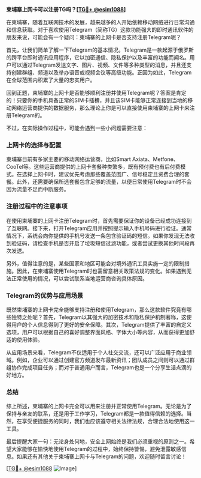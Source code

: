 **柬埔寨上网卡可以注册TG吗？[[TG💪+ @esim1088](https://t.me/s/esim1088)]**

在柬埔寨，随着互联网技术的发展，越来越多的人开始依赖移动网络进行日常沟通和信息获取。对于喜欢使用Telegram（简称TG）这款功能强大的即时通讯软件的朋友来说，可能会有一个疑问：柬埔寨的上网卡是否支持注册Telegram呢？

首先，让我们简单了解一下Telegram的基本情况。Telegram是一款起源于俄罗斯的跨平台即时通讯应用程序，它以加密通信、隐私保护以及丰富的功能而闻名。用户可以通过Telegram发送文字、图片、视频、文件等多种类型的消息，并且还支持创建群组、频道以及举办语音或视频会议等高级功能。正因为如此，Telegram在全球范围内积累了大量的忠实用户。

回到正题，柬埔寨的上网卡是否能够顺利注册并使用Telegram呢？答案是肯定的！只要你的手机具备正常的SIM卡插槽，并且该SIM卡能够正常连接到当地的移动网络运营商提供的数据服务，那么理论上你是可以直接使用柬埔寨的上网卡来注册Telegram的。

不过，在实际操作过程中，可能会遇到一些小问题需要注意：

### 上网卡的选择与配置

柬埔寨目前有多家主要的移动网络运营商，比如Smart Axiata、Metfone、CooTel等。这些运营商提供的上网卡套餐种类繁多，既有预付费也有后付费模式。在选择上网卡时，建议优先考虑那些覆盖范围广、信号稳定且资费合理的套餐。此外，还需要确保所选套餐包含足够的流量，以便日常使用Telegram时不会因为流量不足而中断服务。

### 注册过程中的注意事项

在使用柬埔寨的上网卡注册Telegram时，首先需要保证你的设备已经成功连接到了互联网。接下来，打开Telegram应用并按照提示输入手机号码进行验证。通常情况下，系统会向你提供的手机号发送一条包含验证码的短信。如果你发现无法收到验证码，请检查手机是否开启了垃圾短信过滤功能，或者尝试更换其他时间段再次发送。

另外，值得注意的是，某些国家和地区可能会对境外通讯工具实施一定的限制措施。因此，在柬埔寨使用Telegram时也需留意相关政策法规的变化。如果遇到无法正常使用的情况，可以尝试联系当地运营商咨询具体原因。

### Telegram的优势与应用场景

既然柬埔寨的上网卡完全能够支持注册和使用Telegram，那么这款软件究竟有哪些独特之处呢？首先，Telegram以其强大的加密技术和隐私保护机制著称，这使得用户的个人信息得到了更好的安全保障。其次，Telegram提供了丰富的自定义选项，用户可以根据自己的喜好调整界面风格、字体大小等内容，从而获得更加舒适的使用体验。

从应用场景来看，Telegram不仅适用于个人社交交流，还可以广泛应用于商业领域。例如，企业可以通过创建官方频道发布最新资讯；团队成员之间则可以通过群组协作完成项目任务；而对于普通用户而言，Telegram也是一个分享生活点滴的好地方。

### 总结

综上所述，柬埔寨的上网卡完全可以用来注册并正常使用Telegram。无论是为了保持与亲友的联系，还是用于工作学习，Telegram都是一款值得信赖的选择。当然，在享受便捷服务的同时，我们也应该遵守相关法律法规，合理合法地使用这一工具。

最后提醒大家一句：无论身处何地，安全上网始终是我们必须重视的原则之一。希望大家能够在愉快地使用Telegram的过程中，始终保持警惕，避免泄露敏感信息。如果还有其他关于柬埔寨上网卡与Telegram的问题，欢迎随时留言讨论！

[[TG💪+ @esim1088](https://t.me/s/esim1088) ![Image](https://i.postimg.cc/4NQfJmqS/Snipaste-2025-05-13-00-14-12.png)]